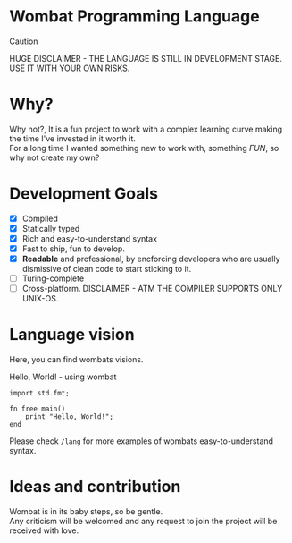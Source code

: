 # Wombat Programming Language
> [!CAUTION]
> HUGE DISCLAIMER - THE LANGUAGE IS STILL IN DEVELOPMENT STAGE. 
> USE IT WITH YOUR OWN RISKS.

# Why?
Why not?, It is a fun project to work with a complex learning curve making the time I've invested in it worth it. <br>
For a long time I wanted something new to work with, something *FUN*, so why not create my own?

# Development Goals
- [X] Compiled
- [X] Statically typed
- [X] Rich and easy-to-understand syntax 
- [X] Fast to ship, fun to develop.
- [X] **Readable** and professional, by encforcing developers who are usually dismissive of clean code to start sticking to it.
- [ ] Turing-complete
- [ ] Cross-platform. DISCLAIMER - ATM THE COMPILER SUPPORTS ONLY UNIX-OS. 

# Language vision
Here, you can find wombats visions.

Hello, World! - using wombat
```
import std.fmt;

fn free main()
    print "Hello, World!";
end
```

Please check ```/lang``` for more examples of wombats easy-to-understand syntax.

# Ideas and contribution
Wombat is in its baby steps, so be gentle. <br>
Any criticism will be welcomed and any request to join the project will be received with love.